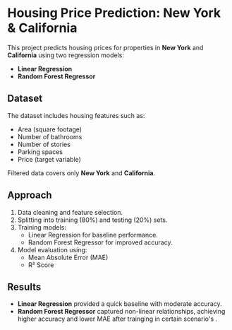 # Housing Price Prediction: New York & California

This project predicts housing prices for properties in **New York** and **California** using two regression models:

- **Linear Regression**
- **Random Forest Regressor**

## Dataset
The dataset includes housing features such as:
- Area (square footage)
- Number of bathrooms
- Number of stories
- Parking spaces
- Price (target variable)

Filtered data covers only **New York** and **California**.

## Approach
1. Data cleaning and feature selection.
2. Splitting into training (80%) and testing (20%) sets.
3. Training models:
   - Linear Regression for baseline performance.
   - Random Forest Regressor for improved accuracy.
4. Model evaluation using:
   - Mean Absolute Error (MAE)
   - R² Score

## Results
- **Linear Regression** provided a quick baseline with moderate accuracy.
- **Random Forest Regressor** captured non-linear relationships, achieving higher accuracy and lower MAE after trainging in certain scenario's . 
